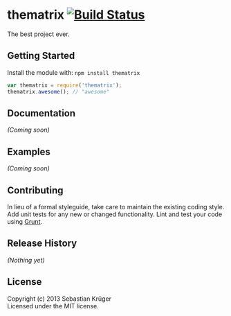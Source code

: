 # thematrix [![Build Status](https://secure.travis-ci.org/100hz/node-thematrix.png?branch=master)](http://travis-ci.org/100hz/node-thematrix)

The best project ever.

## Getting Started
Install the module with: `npm install thematrix`

```javascript
var thematrix = require('thematrix');
thematrix.awesome(); // "awesome"
```

## Documentation
_(Coming soon)_

## Examples
_(Coming soon)_

## Contributing
In lieu of a formal styleguide, take care to maintain the existing coding style. Add unit tests for any new or changed functionality. Lint and test your code using [Grunt](http://gruntjs.com/).

## Release History
_(Nothing yet)_

## License
Copyright (c) 2013 Sebastian Krüger  
Licensed under the MIT license.
